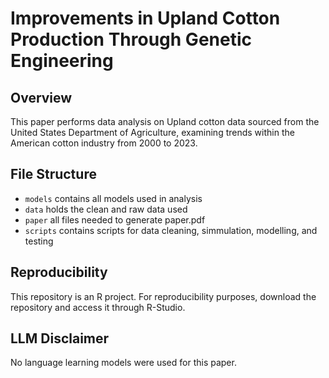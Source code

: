# Improvements in Upland Cotton Production Through Genetic Engineering

## Overview 
This paper performs data analysis on Upland cotton data sourced from the United States Department of Agriculture, examining trends within the American cotton industry from 2000 to 2023. 

## File Structure
- `models` contains all models used in analysis
- `data` holds the clean and raw data used
- `paper` all files needed to generate paper.pdf
- `scripts` contains scripts for data cleaning, simmulation, modelling, and testing

## Reproducibility
This repository is an R project. For reproducibility purposes, download the repository and access it through R-Studio.

## LLM Disclaimer
No language learning models were used for this paper.
